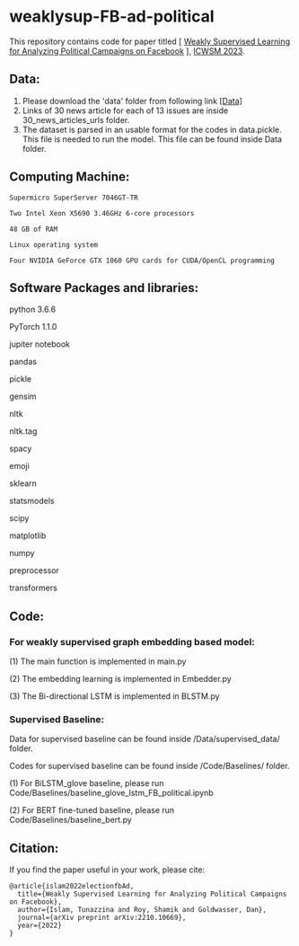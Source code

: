 # weaklysup-FB-ad-political

This repository contains code for paper titled [ [Weakly Supervised Learning for Analyzing Political Campaigns on Facebook](https://arxiv.org/pdf/2210.10669.pdf) ], [ICWSM 2023](https://www.icwsm.org/2023/index.html/).

## Data:

1. Please download the 'data' folder from following link [[Data]](https://purdue0-my.sharepoint.com/:f:/g/personal/islam32_purdue_edu/EucIYozPEmROobhqkqBjfMQBcq4jtSovyT0egHwfB2eOVA?e=4Cp7Bb)
2. Links of 30 news article for each of 13 issues are inside 30_news_articles_urls folder.
3. The dataset is parsed in an usable format for the codes in data.pickle. This file is needed to run the model. This file can be found inside Data folder.



## Computing Machine:

```
Supermicro SuperServer 7046GT-TR

Two Intel Xeon X5690 3.46GHz 6-core processors

48 GB of RAM

Linux operating system

Four NVIDIA GeForce GTX 1060 GPU cards for CUDA/OpenCL programming

```

## Software Packages and libraries:

python 3.6.6

PyTorch 1.1.0

jupiter notebook

pandas

pickle

gensim

nltk

nltk.tag

spacy

emoji

sklearn

statsmodels

scipy

matplotlib

numpy

preprocessor

transformers

## Code: 

### For weakly supervised graph embedding based model:

(1) The main function is implemented in main.py

(2) The embedding learning is implemented in Embedder.py

(3) The Bi-directional LSTM is implemented in BLSTM.py


### Supervised Baseline:

Data for supervised baseline can be found inside /Data/supervised_data/ folder. 

Codes for supervised baseline can be found inside /Code/Baselines/ folder.

(1) For BiLSTM_glove baseline, please run Code/Baselines/baseline_glove_lstm_FB_political.ipynb

(2) For BERT fine-tuned baseline, please run Code/Baselines/baseline_bert.py

## Citation:

If you find the paper useful in your work, please cite:

```
@article{islam2022electionfbAd,
  title={Weakly Supervised Learning for Analyzing Political Campaigns on Facebook},
  author={Islam, Tunazzina and Roy, Shamik and Goldwasser, Dan},
  journal={arXiv preprint arXiv:2210.10669},
  year={2022}
}

```
